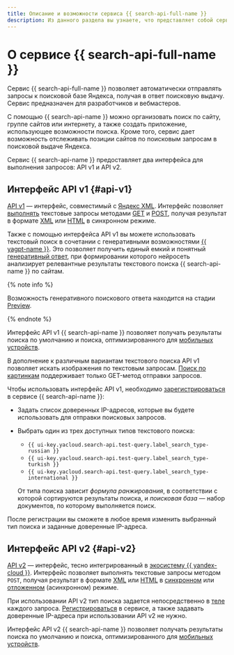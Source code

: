 ```yaml
---
title: Описание и возможности сервиса {{ search-api-full-name }}
description: Из данного раздела вы узнаете, что представляет собой сервис {{ search-api-name }}, какие инструменты и возможности он представляет и какие задачи способен решать.
---
```


# О сервисе {{ search-api-full-name }}

Сервис {{ search-api-full-name }} позволяет автоматически отправлять запросы к поисковой базе Яндекса, получая в ответ поисковую выдачу. Сервис предназначен для разработчиков и вебмастеров.

С помощью {{ search-api-name }} можно организовать поиск по сайту, группе сайтов или интернету, а также создать приложение, использующее возможности поиска. Кроме того, сервис дает возможность отслеживать позиции сайтов по поисковым запросам в поисковой выдаче Яндекса.

Сервис {{ search-api-name }} предоставляет два интерфейса для выполнения запросов: API v1 и API v2.

## Интерфейс API v1 {#api-v1}

[API v1](./get-request.md) — интерфейс, совместимый с [Яндекс XML](https://ru.wikipedia.org/wiki/Яндекс_XML). Интерфейс позволяет [выполнять](../operations/searching.md) текстовые запросы методами [GET](../concepts/get-request.md) и [POST](../concepts/post-request.md), получая результат в формате [XML](./response.md) или [HTML](./html-response.md) в синхронном режиме.

Также с помощью интерфейса API v1 вы можете использовать текстовый поиск в сочетании с генеративными возможностями [{{ yagpt-name }}](../../foundation-models/concepts/yandexgpt/index.md). Это позволяет получить единый емкий и понятный [генеративный ответ](./generative-response.md), при формировании которого нейросеть анализирует релевантные результаты текстового поиска {{ search-api-name }} по сайтам.

{% note info %}

Возможность генеративного поискового ответа находится на стадии [Preview](../../overview/concepts/launch-stages.md).

{% endnote %}

Интерфейс API v1 {{ search-api-name }} позволяет получать результаты поиска по умолчанию и поиска, оптимизированного для [мобильных устройств](../operations/mobile.md).

В дополнение к различным вариантам текстового поиска API v1 позволяет искать изображения по текстовым запросам. [Поиск по картинкам](./pic-search.md) поддерживает только GET-метод отправки запросов.

Чтобы использовать интерфейс API v1, необходимо [зарегистрироваться](../operations/workaround.md) в сервисе {{ search-api-name }}:
* Задать список доверенных IP-адресов, которые вы будете использовать для отправки поисковых запросов.
* Выбрать один из трех доступных типов текстового поиска:

    * `{{ ui-key.yacloud.search-api.test-query.label_search_type-russian }}`
    * `{{ ui-key.yacloud.search-api.test-query.label_search_type-turkish }}`
    * `{{ ui-key.yacloud.search-api.test-query.label_search_type-international }}`

    От типа поиска зависит _формула ранжирования_, в соответствии с которой сортируются результаты поиска, и _поисковая база_ — набор документов, по которому выполняется поиск.
    
После регистрации вы сможете в любое время изменить выбранный тип поиска и заданные доверенные IP-адреса.

## Интерфейс API v2 {#api-v2}

[API v2](../operations/web-search.md) — интерфейс, тесно интегрированный в [экосистему {{ yandex-cloud }}](../../overview/concepts/services.md). Интерфейс позволяет выполнять текстовые запросы методом `POST`, получая результат в формате [XML](./response.md) или [HTML](./html-response.md) в [синхронном](../operations/web-search-sync.md) или [отложенном](../operations/web-search.md) (асинхронном) режиме.

При использовании API v2 тип поиска задается непосредственно в [теле](./web-search.md#parameters) каждого запроса. [Регистрироваться](../operations/workaround.md#registration) в сервисе, а также задавать доверенные IP-адреса при использовании API v2 не нужно.

Интерфейс API v2 {{ search-api-name }} позволяет получать результаты поиска по умолчанию и поиска, оптимизированного для [мобильных устройств](../operations/v2-mobile.md).
